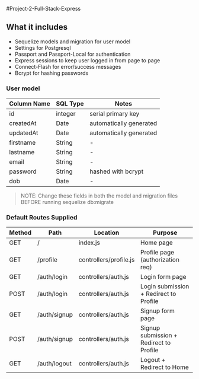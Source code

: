 #Project-2-Full-Stack-Express

## What it includes

* Sequelize models and migration for user model
* Settings for Postgresql
* Passport and Passport-Local for authentication
* Express sessions to keep user logged in from page to page
* Connect-Flash for error/success messages
* Bcrypt for hashing passwords

### User model

| Column Name | SQL Type | Notes |
| ----------- | -------- | ------------------------------- |
| id | integer | serial primary key |
| createdAt | Date | automatically generated |
| updatedAt | Date | automatically generated |
| firstname | String | - |
| lastname | String | - |
| email | String | - |
| password | String | hashed with bcrypt |
| dob | Date | - |

> NOTE: Change these fields in both the model and migration files BEFORE running
sequelize db:migrate

### Default Routes Supplied

| Method | Path | Location | Purpose |
| ------ | ----------------- | ----------------------------- | ------------------------------------------ |
| GET | / | index.js | Home page |
| GET | /profile | controllers/profile.js | Profile page (authorization req) |
| GET | /auth/login | controllers/auth.js | Login form page |
| POST | /auth/login | controllers/auth.js | Login submission + Redirect to Profile |
| GET | /auth/signup | controllers/auth.js | Signup form page |
| POST | /auth/signup | controllers/auth.js |Signup submission + Redirect to Profile |
| GET | /auth/logout | controllers/auth.js |Logout + Redirect to Home |
